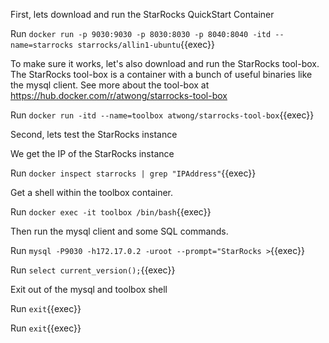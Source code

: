 
First, lets download and run the StarRocks QuickStart Container

Run `docker run -p 9030:9030 -p 8030:8030 -p 8040:8040 -itd --name=starrocks starrocks/allin1-ubuntu`{{exec}}

To make sure it works, let's also download and run the StarRocks tool-box.  The StarRocks tool-box is a container with a bunch of useful binaries like the mysql client.  See more about the tool-box at https://hub.docker.com/r/atwong/starrocks-tool-box

Run `docker run -itd --name=toolbox atwong/starrocks-tool-box`{{exec}}

Second, lets test the StarRocks instance

We get the IP of the StarRocks instance

Run `docker inspect starrocks | grep "IPAddress"`{{exec}}

Get a shell within the toolbox container.

Run `docker exec -it toolbox /bin/bash`{{exec}}

Then run the mysql client and some SQL commands.

Run `mysql -P9030 -h172.17.0.2 -uroot --prompt="StarRocks >`{{exec}}

Run `select current_version();`{{exec}}

Exit out of the mysql and toolbox shell

Run `exit`{{exec}}

Run `exit`{{exec}}



